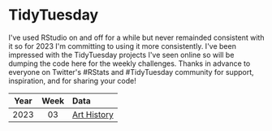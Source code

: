 # TidyTuesday

I've used RStudio on and off for a while but never remainded consistent with it so for 2023 I'm committing to using it more consistently. 
I've been impressed with the TidyTuesday projects I've seen online so will be dumping the code here for the weekly challenges.
Thanks in advance to everyone on Twitter's #RStats and #TidyTuesday community for support, inspiration, and for sharing your code!  

| Year | Week | Data |
| :---: | :---: | :--- | 
2023 | 03 | [Art History](https://github.com/tangandhara/TidyTuesday/blob/main/2023_Week03_ArtHistory.R)
